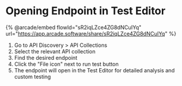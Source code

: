 # Opening Endpoint in Test Editor

{% @arcade/embed flowId="sR2iqLZce4ZG8dNCuIYq" url="https://app.arcade.software/share/sR2iqLZce4ZG8dNCuIYq" %}

1. Go to API Discovery > API Collections
2. Select the relevant API collection
3. Find the desired endpoint
4. Click the "File icon" next to run test button
5. The endpoint will open in the Test Editor for detailed analysis and custom testing

